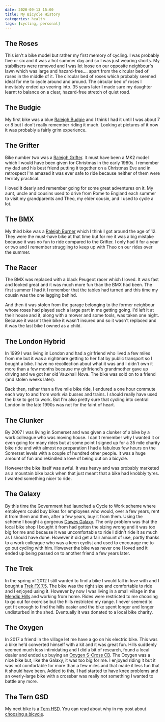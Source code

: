 ```yaml
---
date: 2020-09-13 15:00
title: My Bicycle History
categories: health
tags: [cycling, personal]
---
```


## The Roses

This isn't a bike model but rather my first memory of cycling. I was probably five or six and it was a hot summer day and so I was just wearing shorts. My stabilisers were removed and I was let loose on our opposite neighbour's lawn which was large and hazard-free.... apart from the circular bed of roses in the middle of it. The circular bed of roses which probably seemed ideal for me to cycle around and around. The circular bed of roses I inevitably ended up veering into. 35 years later I made sure my daughter learnt to balance on a clear, hazard-free stretch of quiet road.

## The Budgie

My first bike was a blue [Raleigh Budgie](https://www.doyouremember.co.uk/memory/raleigh-budgie) and I think I had it until I was about 7 or 8 but I don't really remember riding it much. Looking at pictures of it now it was probably a fairly grim experience.

## The Grifter

Bike number two was a [Raleigh Grifter](https://en.wikipedia.org/wiki/Raleigh_Grifter). It must have been a MK2 model which I would have been given for Christmas in the early 1980s. I remember my dad and his best friend putting it together on a Christmas Eve and in retrospect I'm amazed it was ever safe to ride because neither of them were terribly practical.

I loved it dearly and remember going for some great adventures on it. My aunt, uncle and cousins used to drive from Rome to England each summer to visit my grandparents and Theo, my elder cousin, and I used to cycle a lot.

## The BMX

My third bike was a [Raleigh Burner](https://en.wikipedia.org/wiki/Raleigh_Burner) which I think I got around the age of 12. They were the must-have bike at that time but for me it was a big mistake because it was no fun to ride compared to the Grifter. I only had it for a year or two and I remember struggling to keep up with Theo on our rides over the summer.

## The Racer

The BMX was replaced with a black Peugeot racer which I loved. It was fast and looked great and it was much more fun than the BMX had been. The first summer I had it I remember that the tables had turned and this time my cousin was the one lagging behind.

And then it was stolen from the garage belonging to the former neighbour whose roses had played such a large part in me getting going. I'd left it at their house and it, along with a mower and some tools, was taken one night. Because it wasn't their bike it wasn't insured and so it wasn't replaced and it was the last bike I owned as a child.

## The London Hybrid

In 1999 I was living in London and had a girlfriend who lived a few miles from me but it was a nightmare getting to her flat by public transport so I bought a bike. I have no recollection about what it was and I didn't own it more than a few months because my girlfriend's grandmother gave up driving and we got her old Vauxhall Nova. The bike was sold on to a friend (and stolen weeks later).

Back then, rather than a five mile bike ride, I endured a one hour commute each way to and from work via busses and trains. I should really have used the bike to get to work. But I'm also pretty sure that cycling into central London in the late 1990s was not for the faint of heart.

## The Clunker

By 2007 I was living in Somerset and was given a clunker of a bike by a work colleague who was moving house. I can't remember why I wanted it or even going for many rides but at some point I signed up for a 35 mile charity bike ride and with almost no preparation I had a fabulous few hours on the Somerset levels with a couple of hundred other people. It was a huge amount of fun and rekindled a love of being out on a bicycle.

However the bike itself was awful. It was heavy and was probably marketed as a mountain bike back when that just meant that a bike had knobbly tyres. I wanted something nicer to ride.

## The Galaxy

By this time the Government had launched a Cycle to Work scheme where employers could buy bikes for employees who would, over a few years, rent it from them and then, after a few years, buy it from them. Using the scheme I bought a gorgeous [Dawes Galaxy](https://en.wikipedia.org/wiki/Dawes_Galaxy). The only problem was that the local bike shop I bought it from had gotten the sizing wrong and it was too big for me and because it was uncomfortable to ride I didn't ride it as much as I should have done. However it did get a fair amount of use, partly thanks to a work colleague who was a keen cyclist and used to encourage me to go out cycling with him. However the bike was never one I loved and it ended up being passed on to another friend a few years later.

## The Trek

In the spring of 2012 I still wanted to find a bike I would fall in love with and I bought a [Trek FX 7.5](https://archive.trekbikes.com/us/en/2012/Trek/7_5_fx#/us/en/2012/Trek/7_5_fx/details). The bike was the right size and comfortable to ride and I enjoyed using it. However by now I was living in a small village in the [Mendip Hills](https://en.wikipedia.org/wiki/Mendip_Hills) and working from home. Rides were restricted to me choosing to go out for exercise but the hills restricted my range. I never seemed to get fit enough to find the hills easier and the bike spent longer and longer undisturbed in the shed. Eventually it was donated to a local bike charity.

## The Oxygen

In 2017 a friend in the village let me have a go on his electric bike. This was a bike he'd converted himself with a kit and it was great fun. Hills suddenly seemed much less intimidating and I did a bit of research, found a local dealer and ended up buying an [Oxygen S-Cross CB](https://www.oxygenbicycles.com/shop-2/s-cross-cb/). The Oxygen was a nice bike but, like the Galaxy, it was too big for me. I enjoyed riding it but it was not comfortable for more than a few miles and that made it less fun that it should have been. Added to this, I had started to have knee problems and an overly-large bike with a crossbar was really not something I wanted to battle any more.

## The Tern GSD

My next bike is a [Tern HSD](https://www.ternbicycles.com/bikes/471/hsd). You can read about why in my post about [choosing a bicycle](https://www.swwritings.com/post/2020-09-13-choosing-a-new-bike).
